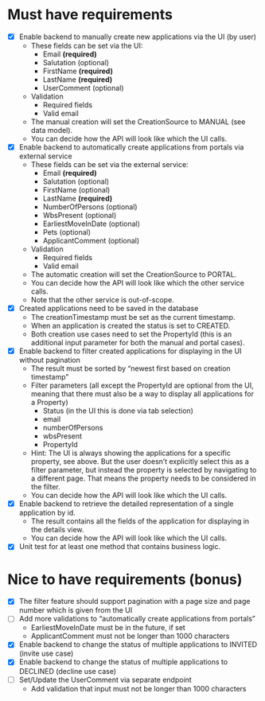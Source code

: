 # Must have requirements
- [x] Enable backend to manually create new applications via the UI (by user)
  - These fields can be set via the UI:
    - Email **(required)**
    - Salutation (optional)
    - FirstName **(required)**
    - LastName **(required)**
    - UserComment (optional)
  - Validation
    - Required fields
    - Valid email
  - The manual creation will set the CreationSource to MANUAL (see data model).
  - You can decide how the API will look like which the UI calls.
- [x] Enable backend to automatically create applications from portals via external service
  - These fields can be set via the external service:
    - Email **(required)**
    - Salutation (optional)
    - FirstName (optional)
    - LastName **(required)**
    - NumberOfPersons (optional)
    - WbsPresent (optional)
    - EarliestMoveInDate (optional)
    - Pets (optional)
    - ApplicantComment (optional)
  - Validation
    - Required fields
    - Valid email
  - The automatic creation will set the CreationSource to PORTAL.
  - You can decide how the API will look like which the other service calls.
  - Note that the other service is out-of-scope.
- [x] Created applications need to be saved in the database
  - The creationTimestamp must be set as the current timestamp.
  - When an application is created the status is set to CREATED.
  - Both creation use cases need to set the PropertyId (this is an additional input
    parameter for both the manual and portal cases).
- [x] Enable backend to filter created applications for displaying in the UI without pagination
  - The result must be sorted by “newest first based on creation timestamp”
  - Filter parameters (all except the PropertyId are optional from the UI, meaning that
    there must also be a way to display all applications for a Property)
    - Status (in the UI this is done via tab selection)
    - email
    - numberOfPersons
    - wbsPresent
    - PropertyId
  - Hint: The UI is always showing the applications for a specific
    property, see above. But the user doesn’t explicitly select this as a
    filter parameter, but instead the property is selected by navigating
    to a different page. That means the property needs to be
    considered in the filter.
  - You can decide how the API will look like which the UI calls.
- [x] Enable backend to retrieve the detailed representation of a single application by id.
  - The result contains all the fields of the application for displaying in the details
    view.
  - You can decide how the API will look like which the UI calls.
- [x] Unit test for at least one method that contains business logic.

# Nice to have requirements (bonus)

- [x] The filter feature should support pagination with a page size and page number which is
  given from the UI
- [ ] Add more validations to “automatically create applications from portals”
  - EarliestMoveInDate must be in the future, if set
  - ApplicantComment must not be longer than 1000 characters
- [x] Enable backend to change the status of multiple applications to INVITED (invite use
  case)
- [x] Enable backend to change the status of multiple applications to DECLINED (decline use
  case)
- [ ] Set/Update the UserComment via separate endpoint
  - Add validation that input must not be longer than 1000 characters
